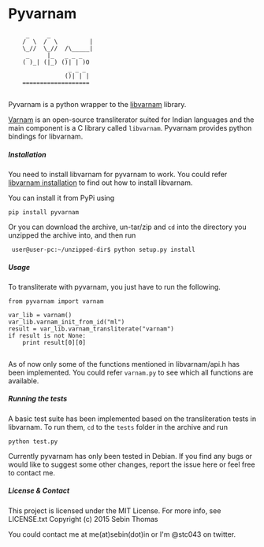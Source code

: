 # Pyvarnam

```
     _     _
    /  \  /  \         |
    \_//  \_//  /\_____|
     _     |_   _ _ _ 
    ( )_| (|_) ()| | )O
                 _ _ _
                ()| | |
    ===================
     
```
Pyvarnam is a python wrapper to the [libvarnam](https://github.com/varnamproject/libvarnam) library.

[Varnam](http://www.varnamproject.com/) is an open-source transliterator suited for Indian languages and the
main component is a C library called `libvarnam`. Pyvarnam provides python bindings for libvarnam.

##### Installation

You need to install libvarnam for pyvarnam to work. You could refer [libvarnam installation](https://github.com/varnamproject/libvarnam#installing-libvarnam) to find out how to install libvarnam.

You can install it from PyPi using

```
pip install pyvarnam
```

Or you can download the archive, un-tar/zip and `cd` into the directory you unzipped the
archive into, and then run

```
 user@user-pc:~/unzipped-dir$ python setup.py install
```

##### Usage

To transliterate with pyvarnam, you just have to run the following.
```
from pyvarnam import varnam

var_lib = varnam()
var_lib.varnam_init_from_id("ml")
result = var_lib.varnam_transliterate("varnam")
if result is not None:
    print result[0][0]
    
```

As of now only some of the functions mentioned in libvarnam/api.h has been implemented. You could refer `varnam.py` to
see which all functions are available. 

##### Running the tests

A basic test suite has been implemented based on the transliteration tests in
libvarnam. To run them, `cd` to the `tests` folder in the archive and run

```
python test.py
```
Currently pyvarnam has only been tested in Debian. If you find any bugs or would like to suggest some other changes,
report the issue here or feel free to contact me.

##### License & Contact

This project is licensed under the MIT License. For more info, see LICENSE.txt
Copyright (c) 2015 Sebin Thomas

You could contact me at me(at)sebin(dot)in or I'm @stc043 on twitter. 
